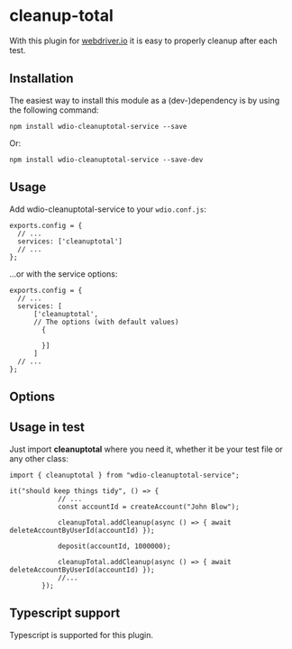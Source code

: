 # cleanup-total

With this plugin for [webdriver.io](https://webdriver.io/) it is easy to properly cleanup after each test.

<h2>Installation</h2>
The easiest way to install this module as a (dev-)dependency is by using the following command:

```
npm install wdio-cleanuptotal-service --save
```
Or:

```
npm install wdio-cleanuptotal-service --save-dev
```

<h2>Usage</h2>

Add wdio-cleanuptotal-service to your `wdio.conf.js`:

```
exports.config = {
  // ...
  services: ['cleanuptotal']
  // ...
};
```
...or with the service options:

```
exports.config = {
  // ...
  services: [
      ['cleanuptotal',
      // The options (with default values)
        {
           
        }]
      ]
  // ...
};
```

<h2>Options</h2>

<h2>Usage in test</h2>

Just import <b>cleanuptotal</b> where you need it, whether it be your test file or any other class:

```
import { cleanuptotal } from "wdio-cleanuptotal-service";

it("should keep things tidy", () => {
            // ...
            const accountId = createAccount("John Blow");
            
            cleanupTotal.addCleanup(async () => { await deleteAccountByUserId(accountId) });

            deposit(accountId, 1000000);

            cleanupTotal.addCleanup(async () => { await deleteAccountByUserId(accountId) });
            //...
        });
```

<h2>Typescript support</h2>

Typescript is supported for this plugin.